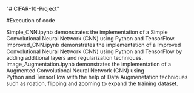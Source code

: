 "# CIFAR-10-Project" 

#Execution of code

Simple_CNN.ipynb demonstrates the implementation of a Simple Convolutional Neural Network (CNN) using Python and TensorFlow.
Improved_CNN.ipynb demonstrates the implementation of a Improved Convolutional Neural Network (CNN) using Python and TensorFlow by adding additional layers and regularization techniques.
Image_Augmentation.ipynb demonstrates the implementation of a Augmented Convolutional Neural Network (CNN) using Python and TensorFlow with the help of Data Augmenetation techniques such as roation, flipping and zooming to expand the training dataset.
